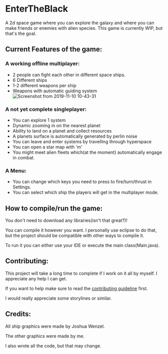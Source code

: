 # EnterTheBlack
A 2d space game where you can explore the galaxy and where you can make friends or enemies with alien species. This game is currently WIP, but that's the goal.

## Current Features of the game:
### A working offline multiplayer:
- 2 people can fight each other in different space ships.
- 6 Different ships
- 1-2 different weapons per ship
- Weapons with automatic guiding system
![Screenshot from 2019-11-10 10-43-31](https://user-images.githubusercontent.com/43880493/68542013-770d3f00-03a7-11ea-8c6a-016c9335f938.png)
### A not yet complete singleplayer:
- You can explore 1 system
- Dynamic zooming in on the nearest planet
- Ability to land on a planet and collect resources
- A planets surface is automatically generated by perlin noise
- You can leave and enter systems by travelling through hyperspace
- You can open a star map with 'm'
- You might meet alien fleets which(at the moment) automatically engage in combat.
### A Menu:
- You can change which keys you need to press to fire/turn/thrust in Settings.
- You can select which ship the players will get in the multiplayer mode.
## How to compile/run the game:
You don't need to download any libraries(isn't that great?)!

You can compile it however you want. I personally use eclipse to do that, but the project should be compatible with other ways to compile it.

To run it you can either use your IDE or execute the main class(Main.java).
## Contributing:
This project will take a long time to complete if I work on it all by myself. I appreciate any help I can get.

If you want to help make sure to read the [contributing guideline](https://github.com/IntegratedQuantum/EnterTheBlack/blob/master/CONTRIBUTING.md) first.

I would really appreciate some storylines or similar.
## Credits:
All ship graphics were made by Joshua Wenzel.

The other graphics were made by me.

I also wrote all the code, but that may change.
